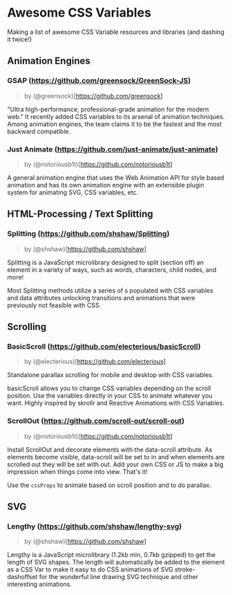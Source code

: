# Awesome CSS Variables

Making a list of awesome CSS Variable resources and libraries (and dashing it twice!)

## Animation Engines

### GSAP (https://github.com/greensock/GreenSock-JS)
> by (@greensock)[https://github.com/greensock]

"Ultra high-performance, professional-grade animation for the modern web."  It recently added CSS variables to its arsenal of animation techniques.  Among animation engines, the team claims it to be the fastest and the most backward compatible.

### Just Animate (https://github.com/just-animate/just-animate)
> by (@notoriousb1t)[https://github.com/notoriousb1t]

A general animation engine that uses the Web Animation API for style based animation and has its own animation engine with an extensible plugin system for animating SVG, CSS variables, etc.

## HTML-Processing / Text Splitting

### Splitting (https://github.com/shshaw/Splitting)
>  by (@shshaw)[https://github.com/shshaw]  

Splitting is a JavaScript microlibrary designed to split (section off) an element in a variety of ways, such as words, characters, child nodes, and more!

Most Splitting methods utilize a series of <span>s populated with CSS variables and data attributes unlocking transitions and animations that were previously not feasible with CSS.

## Scrolling

### BasicScroll (https://github.com/electerious/basicScroll)
> by (@electerious)[https://github.com/electerious]

Standalone parallax scrolling for mobile and desktop with CSS variables.

basicScroll allows you to change CSS variables depending on the scroll position. Use the variables directly in your CSS to animate whatever you want. Highly inspired by skrollr and Reactive Animations with CSS Variables.

### ScrollOut (https://github.com/scroll-out/scroll-out)
> by (@notoriousb1t)[https://github.com/notoriousb1t]

Install ScrollOut and decorate elements with the data-scroll attribute. As elements become visible, data-scroll will be set to in and when elements are scrolled out they will be set with out. Add your own CSS or JS to make a big impression when things come into view. That's it!

Use the `cssProps` to animate based on scroll position and to do parallax.

## SVG

### Lengthy (https://github.com/shshaw/lengthy-svg)
> by (@shshaw)[https://github.com/shshaw] 

Lengthy is a JavaScript microlibrary (1.2kb min, 0.7kb gzipped) to get the length of SVG shapes. The length will automatically be added to the element as a CSS Var to make it easy to do CSS animations of SVG stroke-dashoffset for the wonderful line drawing SVG technique and other interesting animations.

